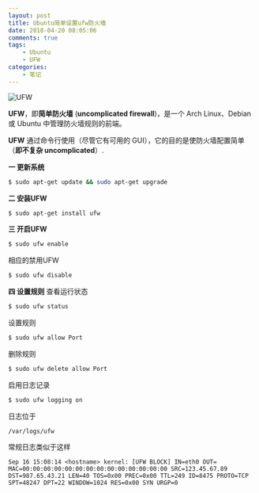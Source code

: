 ```yaml
---
layout: post
title: Ubuntu简单设置ufw防火墙
date: 2018-04-20 08:05:06
comments: true
tags:
    - Ubuntu
    - UFW
categories:
    - 笔记
---
```


![UFW](https://s1.ax1x.com/2018/10/12/iNA43Q.png)

**UFW**，即**简单防火墙** (**uncomplicated firewall**)，是一个 Arch Linux、Debian 或 Ubuntu 中管理防火墙规则的前端。 

<!-- more -->

**UFW** 通过命令行使用（尽管它有可用的 GUI），它的目的是使防火墙配置简单（**即不复杂 uncomplicated**）.

**一 更新系统**

```bash
$ sudo apt-get update && sudo apt-get upgrade
```

**二 安装UFW**
```bash
$ sudo apt-get install ufw
```

**三 开启UFW**
```bash
$ sudo ufw enable
```

相应的禁用UFW
```bash
$ sudo ufw disable
```

**四 设置规则**
查看运行状态
```bash
$ sudo ufw status
```

设置规则
```bash
$ sudo ufw allow Port
```

删除规则
```bash
$ sudo ufw delete allow Port
```

启用日志记录
```bash
$ sudo ufw logging on
```
日志位于
```
/var/logs/ufw
```

常规日志类似于这样

`Sep 16 15:08:14 <hostname> kernel: [UFW BLOCK] IN=eth0 OUT= MAC=00:00:00:00:00:00:00:00:00:00:00:00:00:00 SRC=123.45.67.89 DST=987.65.43.21 LEN=40 TOS=0x00 PREC=0x00 TTL=249 ID=8475 PROTO=TCP SPT=48247 DPT=22 WINDOW=1024 RES=0x00 SYN URGP=0
`

